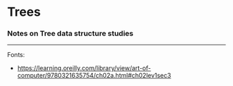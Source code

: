 # Trees

### Notes on **Tree** data structure studies
----
Fonts:
  - https://learning.oreilly.com/library/view/art-of-computer/9780321635754/ch02a.html#ch02lev1sec3